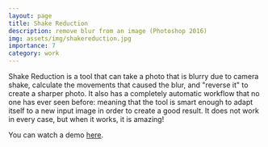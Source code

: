 ```yaml
---
layout: page
title: Shake Reduction
description: remove blur from an image (Photoshop 2016)
img: assets/img/shakereduction.jpg
importance: 7
category: work
---
```


Shake Reduction is a tool that can take a photo that is blurry due to camera
shake, calculate the movements that caused the blur, and "reverse it" to create a sharper
photo. It also has a completely automatic workflow that no one has ever seen before:
meaning that the tool is smart enough to adapt itself to a new input image in order to
create a good result. It does not work in every case, but when it works, it is amazing!

You can watch a demo [here](http://tv.adobe.com/watch/learn-photoshop-cc/using-the-camera-shake-reduction-filter/).